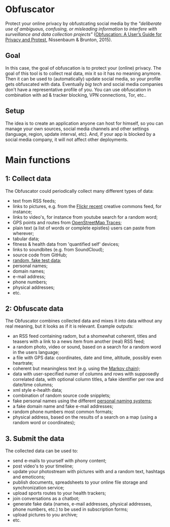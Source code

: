 # Obfuscator
Protect your online privacy by obfustcating social media by the *"deliberate use of ambiguous, confusing, or misleading information to interfere with surveillance and data collection projects"* ([Obfuscation: A User’s Guide for Privacy and Protest](https://mitpress.mit.edu/books/obfuscation), Nissenbaum & Brunton, 2015).

## Goal
In this case, the goal of obfuscation is to protect your (online) privacy. The goal of this tool is to collect real data, mix it so it has no meaning anymore. Then it can be used to (automatically) update social media, so your profile gets obfuscated with data. Eventually *big tech* and social media companies don't have a representative profile of you.
You can use obfuscation in combination with ad & tracker blocking, VPN connections, Tor, etc..

## Setup
The idea is to create an application anyone can host for himself, so you can manage your own sources, social media channels and other settings (language, region, update interval, etc). And, if your app is blocked by a social media company, it will not affect other deployments.

# Main functions
## 1: Collect data
The Obfuscator could periodically collect many different types of data:
* text from RSS feeds;
* links to pictures, e.g. from the [Flickr recent](https://www.flickr.com/services/api/flickr.photos.getRecent.htm) creative commons feed, for instance;
* links to video's, for instance from youtube search for a random word;
* GPS points and routes from [OpenStreetMap Traces](https://www.openstreetmap.org/traces);
* plain text (a list of words or complete epistles) users can paste from wherever;
* tabular data;
* fitness & health data from 'quantified self' devices;
* links to soundbites (e.g. from SoundCloud);
* source code from GitHub;
* [random, fake test data](https://mockaroo.com/);
* personal names;
* domain names;
* e-mail address;
* phone numbers;
* physical addresses;
* etc.

## 2: Obfuscate data
The Obfuscator combines collected data and mixes it into data without any real meaning, but it looks as if it is relevant. 
Example outputs:
* an RSS feed containing radom, but a shomewhat coherent, titles and teasers with a link to a news item from another (real) RSS feed;
* a random photo, video or sound, based on a search for a random word in the users language;
* a file with GPS data: coordinates, date and time, altitude, possibly even heartrate;
* coherent but meaningless text (e.g. using the [Markov chain](https://en.wikipedia.org/wiki/Markov_chain));
* data with user-specified numer of columns and rows with supposedly correlated data, with optional column titles, a fake identifier per row and date/time columns;
* xml style e-health data;
* combination of random source code snipplets;
* fake personal names using the different [personal naming systems](https://en.wikipedia.org/wiki/Personal_name#Naming_conventions);
* a fake domain name and fake e-mail addresses;
* random phone numbers most common formats;
* physical address, based on the results of a search on a map (using a random word or coordinates);

## 3. Submit the data
The collected data can be used to:
* send e-mails to yourself with phony content;
* post video's to your timeline;
* update your photostream with pictures with and a random text, hashtags and emoticons;
* publish documents, spreadsheets to your online file storage and synchronization service;
* upload sports routes to your health trackers;
* join conversations as a chatbot;
* generate fake data (names, e-mail addresses, physical addresses, phone numbers, etc.) to be used in subscription forms;
* upload pictures to you archive;
* etc.
